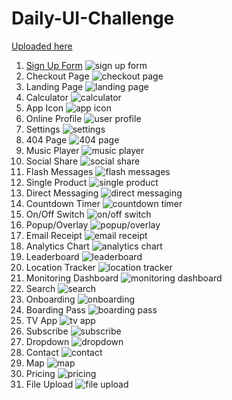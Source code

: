 # Daily-UI-Challenge
[Uploaded here](https://www.behance.net/lemidev889c)

1. [Sign Up Form](https://l-emi.github.io/signup-form)
![sign up form](http://i.imgur.com/saqq9Ip.png)
2. Checkout Page
![checkout page](http://i.imgur.com/YWx5aHS.png)
3. Landing Page
![landing page](http://i.imgur.com/NCbvCO6.jpg)
4. Calculator
![calculator](http://i.imgur.com/6S6Hxew.png)
5. App Icon
![app icon](http://i.imgur.com/zPksXZy.png)
6. Online Profile
![user profile](http://i.imgur.com/3p7pd28.jpg)
7. Settings
![settings](https://mir-cdn.behance.net/v1/rendition/project_modules/max_3840/617a3e54490137.595d674ae994e.png)
8. 404 Page
![404 page](https://mir-cdn.behance.net/v1/rendition/project_modules/max_3840/daad8a54523183.595ea181554a8.png)
9. Music Player
![music player](https://mir-cdn.behance.net/v1/rendition/project_modules/max_3840/2de1f154555501.595fef805435c.png)
10. Social Share
![social share](https://mir-cdn.behance.net/v1/rendition/project_modules/max_3840/f29bfd54625697.59638e88db6f9.png)
11. Flash Messages
![flash messages](https://mir-cdn.behance.net/v1/rendition/project_modules/max_3840/c32d6f54663717.5964d22fd5589.png)
12. Single Product
![single product](https://mir-cdn.behance.net/v1/rendition/project_modules/max_3840/6d53b154711345.59665f6cb7417.png)
13. Direct Messaging
![direct messaging](https://mir-cdn.behance.net/v1/rendition/project_modules/max_3840/301a5b54739285.59676f8e50739.png)
14. Countdown Timer
![countdown timer](https://mir-cdn.behance.net/v1/rendition/project_modules/max_3840/bc92aa54784573.59691e09edf0e.png)
15. On/Off Switch
![on/off switch](https://mir-s3-cdn-cf.behance.net/project_modules/max_3840/02fffd54841871.596c622da8bb2.png)
16. Popup/Overlay
![popup/overlay](https://mir-s3-cdn-cf.behance.net/project_modules/max_3840/46c57154888223.596e01cc4790f.png)
17. Email Receipt
![email receipt](https://mir-s3-cdn-cf.behance.net/project_modules/max_3840/d1eac654923463.596f3f009bb6c.png)
18. Analytics Chart
![analytics chart](https://mir-s3-cdn-cf.behance.net/project_modules/max_3840/d4b31a54976459.59711132d8042.png)
19. Leaderboard
![leaderboard](https://mir-s3-cdn-cf.behance.net/project_modules/max_3840/b1869155003267.59722dfea5edb.png)
20. Location Tracker
![location tracker](https://mir-s3-cdn-cf.behance.net/project_modules/fs/94beee55090783.59765f7b54e7a.png)
21. Monitoring Dashboard
![monitoring dashboard](https://mir-s3-cdn-cf.behance.net/project_modules/fs/66940755122657.5977866296116.png)
22. Search
![search](https://mir-s3-cdn-cf.behance.net/project_modules/fs/47c32055161171.5978e234bc765.png)
23. Onboarding
![onboarding](https://mir-s3-cdn-cf.behance.net/project_modules/fs/97e41f55196599.597a3273c67b1.png)
24. Boarding Pass
![boarding pass](https://mir-s3-cdn-cf.behance.net/project_modules/fs/7a785e55233837.597ba798a870e.png)
25. TV App
![tv app](https://mir-s3-cdn-cf.behance.net/project_modules/max_3840/3667ca55312677.597f93805143c.png)
26. Subscribe
![subscribe](https://mir-s3-cdn-cf.behance.net/project_modules/max_3840/20852055352139.5980eac383cc4.png)
27. Dropdown
![dropdown](https://mir-s3-cdn-cf.behance.net/project_modules/max_3840/1ec5fe55388903.59822a3ac41d2.png)
28. Contact
![contact](https://mir-s3-cdn-cf.behance.net/project_modules/max_3840/a4b98955425663.5983778ae13ce.png)
29. Map
![map](https://mir-s3-cdn-cf.behance.net/project_modules/max_3840/acddfb55472603.5985b532bc2be.png)
30. Pricing
![pricing](https://mir-s3-cdn-cf.behance.net/project_modules/max_3840/7aef4355531489.5988a85745063.png)
31. File Upload
![file upload](https://mir-s3-cdn-cf.behance.net/project_modules/max_3840/8fe3a755567553.5989f6a4c1d26.png)
